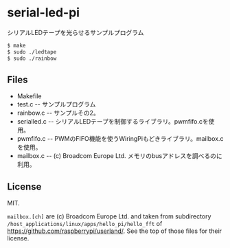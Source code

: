 # serial-led-pi

シリアルLEDテープを光らせるサンプルプログラム

```sh
$ make
$ sudo ./ledtape
$ sudo ./rainbow
```

## Files
  - Makefile
  - test.c -- サンプルプログラム
  - rainbow.c -- サンプルその2。
  - serialled.c -- シリアルLEDテープを制御するライブラリ。pwmfifo.cを使用。
  - pwmfifo.c -- PWMのFIFO機能を使うWiringPiもどきライブラリ。mailbox.cを使用。
  - mailbox.c -- (c) Broadcom Europe Ltd. メモリのbusアドレスを調べるのに利用。

## License

MIT.

`mailbox.[ch]` are (c) Broadcom Europe Ltd. and taken from
subdirectory `/host_applications/linux/apps/hello_pi/hello_fft` of
<https://github.com/raspberrypi/userland/>.
See the top of those files for their license.
